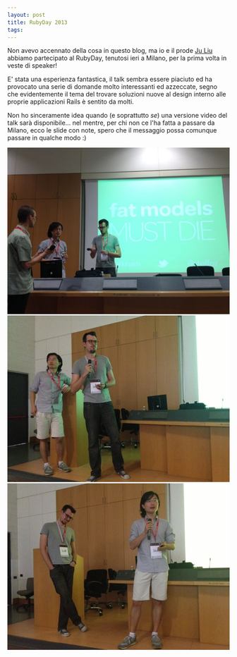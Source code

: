 ```yaml
---
layout: post
title: RubyDay 2013
tags:
---
```


Non avevo accennato della cosa in questo blog, ma io e il prode [Ju
Liu](http://t.co/QEsKuWKhpD) abbiamo partecipato al RubyDay, tenutosi ieri a
Milano, per la prima volta in veste di speaker!

E' stata una esperienza fantastica, il talk sembra essere piaciuto ed ha
provocato una serie di domande molto interessanti ed azzeccate, segno che
evidentemente il tema del trovare soluzioni nuove al design interno alle proprie
applicazioni Rails è sentito da molti.

Non ho sinceramente idea quando (e soprattutto *se*) una versione video del
talk sarà disponibile... nel mentre, per chi non ce l'ha fatta a passare da
Milano, ecco le slide con note, spero che il messaggio possa comunque passare
in qualche modo :)

![Rubyday 2013 — Fat models, skinny controller talk](/data/rubyday-2013/1.jpg)
![Rubyday 2013 — Fat models, skinny controller talk](/data/rubyday-2013/2.jpg)
![Rubyday 2013 — Fat models, skinny controller talk](/data/rubyday-2013/3.jpg)

<script async="async" class="speakerdeck-embed" data-id="12634790b7c201301af332815dcd90ab" data-ratio="1.10822510822511" src="//speakerdeck.com/assets/embed.js"></script>

